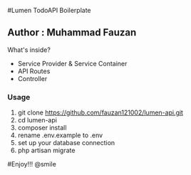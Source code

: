 #Lumen TodoAPI Boilerplate
## Author : Muhammad Fauzan

What's inside?

* Service Provider & Service Container
* API Routes
* Controller

### Usage

1. git clone https://github.com/fauzan121002/lumen-api.git
2. cd lumen-api
3. composer install
4. rename .env.example to .env
5. set up your database connection
6. php artisan migrate

#Enjoy!!! @smile
